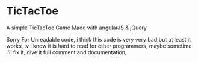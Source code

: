 # TicTacToe
A simple TicTacToe Game Made with angularJS &amp; jQuery

Sorry For Unreadable code, i think this code is very very bad,but at least it works, :v 
i know it is hard to read for other programmers, maybe sometime i'll fix it, give it full comment and documentation,

